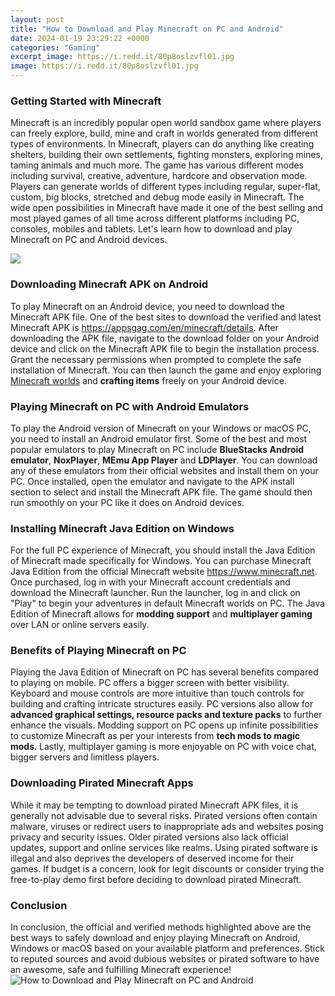 ```yaml
---
layout: post
title: "How to Download and Play Minecraft on PC and Android"
date: 2024-01-19 23:29:22 +0000
categories: "Gaming"
excerpt_image: https://i.redd.it/80p8oslzvfl01.jpg
image: https://i.redd.it/80p8oslzvfl01.jpg
---
```


### Getting Started with Minecraft
Minecraft is an incredibly popular open world sandbox game where players can freely explore, build, mine and craft in worlds generated from different types of environments. In Minecraft, players can do anything like creating shelters, building their own settlements, fighting monsters, exploring mines, taming animals and much more. The game has various different modes including survival, creative, adventure, hardcore and observation mode. 
Players can generate worlds of different types including regular, super-flat, custom, big blocks, stretched and debug mode easily in Minecraft. The wide open possibilities in Minecraft have made it one of the best selling and most played games of all time across different platforms including PC, consoles, mobiles and tablets. Let's learn how to download and play Minecraft on PC and Android devices.

![](https://www.techworm.net/wp-content/uploads/2022/01/Minecraft-Bedrock-Edition.png)
### Downloading Minecraft APK on Android
To play Minecraft on an Android device, you need to download the Minecraft APK file. One of the best sites to download the verified and latest Minecraft APK is https://appsgag.com/en/minecraft/details. After downloading the APK file, navigate to the download folder on your Android device and click on the Minecraft APK file to begin the installation process. Grant the necessary permissions when prompted to complete the safe installation of Minecraft. You can then launch the game and enjoy exploring [Minecraft worlds](https://store.fi.io.vn/collection/chihuahuas) and **crafting items** freely on your Android device.
### Playing Minecraft on PC with Android Emulators 
To play the Android version of Minecraft on your Windows or macOS PC, you need to install an Android emulator first. Some of the best and most popular emulators to play Minecraft on PC include **BlueStacks Android emulator**, **NoxPlayer**, **MEmu App Player** and **LDPlayer**. You can download any of these emulators from their official websites and install them on your PC. Once installed, open the emulator and navigate to the APK install section to select and install the Minecraft APK file. The game should then run smoothly on your PC like it does on Android devices.
### Installing Minecraft Java Edition on Windows
For the full PC experience of Minecraft, you should install the Java Edition of Minecraft made specifically for Windows. You can purchase Minecraft Java Edition from the official Minecraft website https://www.minecraft.net. Once purchased, log in with your Minecraft account credentials and download the Minecraft launcher. Run the launcher, log in and click on "Play" to begin your adventures in default Minecraft worlds on PC. The Java Edition of Minecraft allows for **modding support** and **multiplayer gaming** over LAN or online servers easily.
### Benefits of Playing Minecraft on PC 
Playing the Java Edition of Minecraft on PC has several benefits compared to playing on mobile. PC offers a bigger screen with better visibility. Keyboard and mouse controls are more intuitive than touch controls for building and crafting intricate structures easily. PC versions also allow for **advanced graphical settings, resource packs and texture packs** to further enhance the visuals. Modding support on PC opens up infinite possibilities to customize Minecraft as per your interests from **tech mods to magic mods**. Lastly, multiplayer gaming is more enjoyable on PC with voice chat, bigger servers and limitless players.
### Downloading Pirated Minecraft Apps
While it may be tempting to download pirated Minecraft APK files, it is generally not advisable due to several risks. Pirated versions often contain malware, viruses or redirect users to inappropriate ads and websites posing privacy and security issues. Older pirated versions also lack official updates, support and online services like realms. Using pirated software is illegal and also deprives the developers of deserved income for their games. If budget is a concern, look for legit discounts or consider trying the free-to-play demo first before deciding to download pirated Minecraft.
### Conclusion 
In conclusion, the official and verified methods highlighted above are the best ways to safely download and enjoy playing Minecraft on Android, Windows or macOS based on your available platform and preferences. Stick to reputed sources and avoid dubious websites or pirated software to have an awesome, safe and fulfilling Minecraft experience!
![How to Download and Play Minecraft on PC and Android](https://i.redd.it/80p8oslzvfl01.jpg)